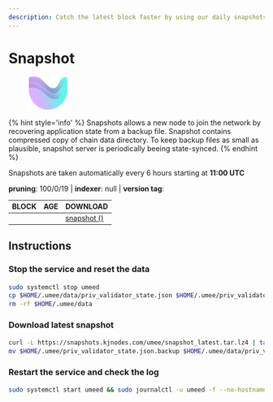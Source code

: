 ```yaml
---
description: Catch the latest block faster by using our daily snapshots.
---
```


# Snapshot

<figure><img src="https://raw.githubusercontent.com/kj89/cosmos-images/main/logos/umee.png" alt=""><figcaption></figcaption></figure>

{% hint style='info' %}
Snapshots allows a new node to join the network by recovering application state from a backup file. 
Snapshot contains compressed copy of chain data directory. To keep backup files as small as plausible, 
snapshot server is periodically beeing state-synced.
{% endhint %}

Snapshots are taken automatically every 6 hours starting at **11:00 UTC**

**pruning**: 100/0/19 | **indexer**: null | **version tag**: 

| BLOCK             | AGE             | DOWNLOAD                                                                                            |
| ----------------- | --------------- | --------------------------------------------------------------------------------------------------- |
|  |  | [snapshot ()](https://snapshots.kjnodes.com/umee/snapshot\_latest.tar.lz4) |

## Instructions

### Stop the service and reset the data

```bash
sudo systemctl stop umeed
cp $HOME/.umee/data/priv_validator_state.json $HOME/.umee/priv_validator_state.json.backup
rm -rf $HOME/.umee/data
```

### Download latest snapshot

```bash
curl -L https://snapshots.kjnodes.com/umee/snapshot_latest.tar.lz4 | tar -Ilz4 -xf - -C $HOME/.umee
mv $HOME/.umee/priv_validator_state.json.backup $HOME/.umee/data/priv_validator_state.json
```

### Restart the service and check the log

```bash
sudo systemctl start umeed && sudo journalctl -u umeed -f --no-hostname -o cat
```
